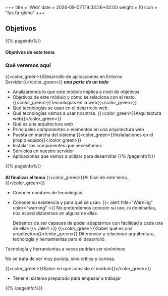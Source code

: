 +++
title = 'Web'
date = 2024-09-07T19:33:26+02:00
weight = 10
icon = "fas fa-globe"
+++
## Objetivos
{{% pageinfo%}}
#### 
**Objetivos de este tema**
### Qué veremos aquí
{{<color_green>}}Desarrollo de aplicaciones en Entorno Servidor{{</color_green>}}
***una parte de un todo***
* Analizaremos lo que este módulo implica a nivel de objetivos.
* Objetivos de este módulo y cómo se relaciona con el resto.
{{<color_green>}}Tecnologías en la web{{</color_green>}}
* Qué tecnologías se usan en el desarrollo web.
* Qué tecnologías vamos a usar nosotras.
{{<color_green>}}Arquitectura web{{</color_green>}}
* Qué es una arquitectura web
* Principales componentes o elementos en una arquitectura web
* Puesta en marcha del sistema
  {{<color_green>}}Instalaciones en el propio equipo{{</color_green>}}
* Instalar los componentes que necesitamos
* Servicios en nuestro servidor
* Aplicaciones que vamos a utilizar para desarrollar
{{% /pageinfo%}}

{{% pageinfo%}}
#### 
**Al finalizar el tema**
{{<color_green>}}Al final de este tema...{{</color_green>}}

* Conocer nombres de tecnologías.
* Conocer su existencia y para qué se usan.
{{< alert title="Warning" color="warning" >}}
  No pretendemos  conocer su uso, ni dominarlas, nos especializaremos en alguna de ellas.   
 
  Debemos de ser capaces de poder adaptarnos con facilidad a cada una de ellas
{{< /alert >}}
{{<color_green>}}Saber qué es una arquitectura{{</color_green>}}
Diferenciar y relacionar arquitectura, tecnología y herramientas para el desarrollo.

Tecnología y herramientas a veces podrían ser sinónimos

No se trata de ser muy purista, sino crítica y curiosa.

{{<color_green>}}Saber en qué consiste el módulo{{</color_green>}}
* Tener el sistema preparado para empezar a trabajar

{{% /pageinfo%}}